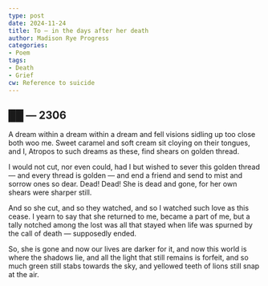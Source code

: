 ```yaml
---
type: post
date: 2024-11-24
title: To — in the days after her death
author: Madison Rye Progress
categories:
- Poem
tags:
- Death
- Grief
cw: Reference to suicide
---
```


## ██ — 2306

<div class="verse">
A dream within a dream within a dream
and fell visions sidling up too close
both woo me. Sweet caramel and soft cream
sit cloying on their tongues, and I, Atropos
to such dreams as these, find shears on golden thread.

I would not cut, nor even could, had I but wished
to sever this golden thread — and every thread
is golden — and end a friend and send to mist
and sorrow ones so dear. Dead! Dead! She is dead
and gone, for her own shears were sharper still.

And so she cut, and so they watched, and so I watched
such love as this cease. I yearn to say that she returned
to me, became a part of me, but a tally notched
among the lost was all that stayed when life was spurned
by the call of death — supposedly ended.

So, she is gone and now our lives are darker for it,
and now this world is where the shadows lie,
and all the light that still remains is forfeit,
and so much green still stabs towards the sky,
and yellowed teeth of lions still snap at the air.
</div>
